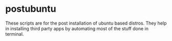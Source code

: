 # postubuntu

These scripts are for the post installation of ubuntu based distros. They help in installing third party apps by automating most of the stuff done in terminal.

